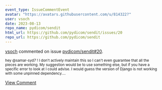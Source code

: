 ```yaml
---
event_type: IssueCommentEvent
avatar: "https://avatars.githubusercontent.com/u/814322?"
user: vsoch
date: 2023-08-13
repo_name: pydicom/sendit
html_url: https://github.com/pydicom/sendit/issues/20
repo_url: https://github.com/pydicom/sendit
---
```


<a href='https://github.com/vsoch' target='_blank'>vsoch</a> commented on issue <a href='https://github.com/pydicom/sendit/issues/20' target='_blank'>pydicom/sendit#20</a>.

<small>hey @samar-syd7 ! I don't actively maintain this so I can't even guarantee that all the pieces are working. My suggestion would be to use something else, but if you have a specific error to look at I could advise. I would guess the version of Django is not working with some unpinned dependency....</small>

<a href='https://github.com/pydicom/sendit/issues/20' target='_blank'>View Comment</a>